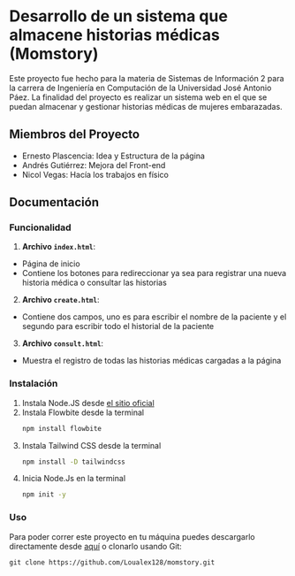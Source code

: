 # Desarrollo de un sistema que almacene historias médicas (Momstory)

Este proyecto fue hecho para la materia de Sistemas de Información 2 para la carrera de Ingeniería en Computación de la Universidad José Antonio Páez. La finalidad del proyecto es realizar un sistema web en el que se puedan almacenar y gestionar historias médicas de mujeres embarazadas.

## Miembros del Proyecto

- Ernesto Plascencia: Idea y Estructura de la página
- Andrés Gutiérrez: Mejora del Front-end
- Nicol Vegas: Hacía los trabajos en físico 

## Documentación

### Funcionalidad

1. **Archivo `index.html`**:
- Página de inicio
- Contiene los botones para redireccionar ya sea para registrar una nueva historia médica o consultar las historias

2. **Archivo `create.html`**:
- Contiene dos campos, uno es para escribir el nombre de la paciente y el segundo para escribir todo el historial de la paciente

3. **Archivo `consult.html`**:
- Muestra el registro de todas las historias médicas cargadas a la página

### Instalación

1. Instala Node.JS desde [el sitio oficial](https://nodejs.org/en)
2. Instala Flowbite desde la terminal
    ```bash
    npm install flowbite
    ```
3. Instala Tailwind CSS desde la terminal
    ```bash
    npm install -D tailwindcss
    ```
4. Inicia Node.Js en la terminal
    ```bash
    npm init -y
    ```

### Uso

Para poder correr este proyecto en tu máquina puedes descargarlo directamente desde [aquí](https://github.com/Loualex128/momstory/archive/refs/heads/master.zip)
o clonarlo usando Git:

    git clone https://github.com/Loualex128/momstory.git